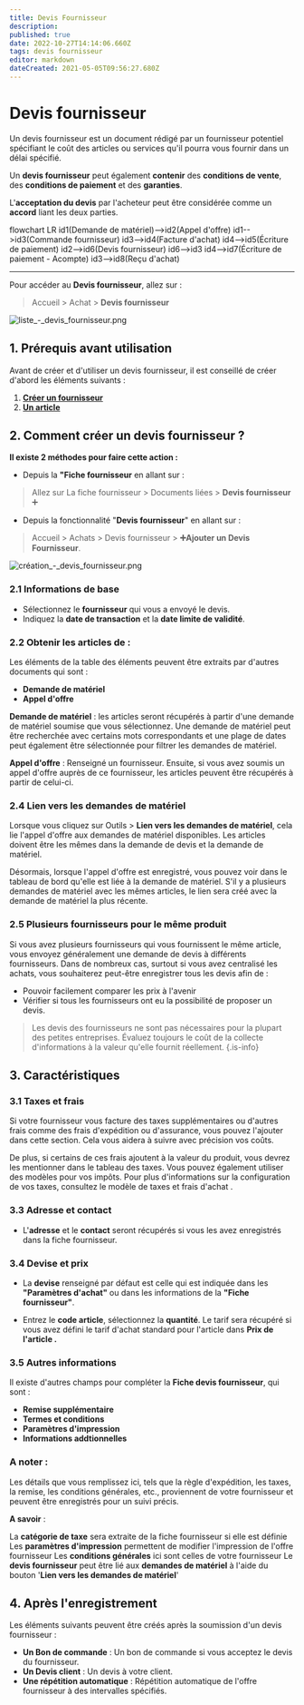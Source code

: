```yaml
---
title: Devis Fournisseur
description: 
published: true
date: 2022-10-27T14:14:06.660Z
tags: devis fournisseur
editor: markdown
dateCreated: 2021-05-05T09:56:27.680Z
---
```


# Devis fournisseur
Un devis fournisseur est un document rédigé par un fournisseur potentiel spécifiant le coût des articles ou services qu'il pourra vous fournir dans un délai spécifié.

Un **devis fournisseur** peut également **contenir** des **conditions de vente**, des **conditions de paiement** et des **garanties**. 

L'**acceptation du devis** par l'acheteur peut être considérée comme un **accord** liant les deux parties.

<mermaid>
flowchart LR
	id1(Demande de matériel)-->id2(Appel d'offre)
  id1-->id3(Commande fournisseur)
  id3-->id4(Facture d'achat)
  id4-->id5(Écriture de paiement)
  id2-->id6(Devis fournisseur)
  id6-->id3
  id4-->id7(Écriture de paiement - Acompte)
  id3-->id8(Reçu d'achat)
</mermaid>

---

Pour accéder au **Devis fournisseur**, allez sur :
> Accueil > Achat > **Devis fournisseur**

![liste_-_devis_fournisseur.png](/buying/supplier-quote/liste_-_devis_fournisseur.png)

## 1. Prérequis avant utilisation

Avant de créer et d'utiliser un devis fournisseur, il est conseillé de créer d'abord les éléments suivants :

1. **[Créer un fournisseur](/fr/buying/supplier)**
2. **[Un article](/fr/stocks/item)**

## 2. Comment créer un devis fournisseur ?

**Il existe 2 méthodes pour faire cette action :**
- Depuis la **"Fiche fournisseur** en allant sur :

> Allez sur La fiche fournisseur > Documents liées > **Devis fournisseur** :heavy_plus_sign:

- Depuis la fonctionnalité "**Devis fournisseur**" en allant sur :

> Accueil > Achats > Devis fournisseur > **:heavy_plus_sign:Ajouter un Devis Fournisseur**.

![création_-_devis_fournisseur.png](/buying/supplier-quote/création_-_devis_fournisseur.png)

### 2.1 Informations de base

- Sélectionnez le **fournisseur** qui vous a envoyé le devis.
- Indiquez la **date de transaction** et la **date limite de validité**.

### 2.2 Obtenir les articles de :

Les éléments de la table des éléments peuvent être extraits par d'autres documents qui sont :

- **Demande de matériel**
- **Appel d'offre**

**Demande de matériel** : les articles seront récupérés à partir d'une demande de matériel soumise que vous sélectionnez. Une demande de matériel peut être recherchée avec certains mots correspondants et une plage de dates peut également être sélectionnée pour filtrer les demandes de matériel.

**Appel d'offre** : Renseigné un fournisseur. Ensuite, si vous avez soumis un appel d'offre auprès de ce fournisseur, les articles peuvent être récupérés à partir de celui-ci.

### 2.4 Lien vers les demandes de matériel
Lorsque vous cliquez sur Outils > **Lien vers les demandes de matériel**, cela lie l'appel d'offre aux demandes de matériel disponibles. Les articles doivent être les mêmes dans la demande de devis et la demande de matériel.

Désormais, lorsque l'appel d'offre est enregistré, vous pouvez voir dans le tableau de bord qu'elle est liée à la demande de matériel. S'il y a plusieurs demandes de matériel avec les mêmes articles, le lien sera créé avec la demande de matériel la plus récente.

### 2.5 Plusieurs fournisseurs pour le même produit

Si vous avez plusieurs fournisseurs qui vous fournissent le même article, vous envoyez généralement une demande de devis à différents fournisseurs. Dans de nombreux cas, surtout si vous avez centralisé les achats, vous souhaiterez peut-être enregistrer tous les devis afin de :

- Pouvoir facilement comparer les prix à l'avenir
- Vérifier si tous les fournisseurs ont eu la possibilité de proposer un devis.

> Les devis des fournisseurs ne sont pas nécessaires pour la plupart des petites entreprises. Évaluez toujours le coût de la collecte d'informations à la valeur qu'elle fournit réellement.
{.is-info}

## 3. Caractéristiques

### 3.1 Taxes et frais 
Si votre fournisseur vous facture des taxes supplémentaires ou d'autres frais comme des frais d'expédition ou d'assurance, vous pouvez l'ajouter dans cette section. Cela vous aidera à suivre avec précision vos coûts. 

De plus, si certains de ces frais ajoutent à la valeur du produit, vous devrez les mentionner dans le tableau des taxes. Vous pouvez également utiliser des modèles pour vos impôts. Pour plus d'informations sur la configuration de vos taxes, consultez le modèle de taxes et frais d'achat .

### 3.3 Adresse et contact
- L'**adresse** et le **contact** seront récupérés si vous les avez enregistrés dans la fiche fournisseur.

### 3.4 Devise et prix

- La **devise** renseigné par défaut est celle qui est indiquée dans les **"Paramètres d'achat"** ou dans les informations de la **"Fiche fournisseur"**.

- Entrez le **code article**, sélectionnez la **quantité**. Le tarif sera récupéré si vous avez défini le tarif d'achat standard pour l'article dans **Prix de l'article .**

### 3.5 Autres informations

Il existe d'autres champs pour compléter la **Fiche devis fournisseur**, qui sont :

- **Remise supplémentaire**
- **Termes et conditions**
- **Paramètres d'impression**
- **Informations addtionnelles**

### A noter :
Les détails que vous remplissez ici, tels que la règle d'expédition, les taxes, la remise, les conditions générales, etc., proviennent de votre fournisseur et peuvent être enregistrés pour un suivi précis.

**A savoir** :

La **catégorie de taxe** sera extraite de la fiche fournisseur si elle est définie
Les **paramètres d'impression** permettent de modifier l'impression de l'offre fournisseur
Les **conditions générales** ici sont celles de votre fournisseur
Le **devis fournisseur** peut être lié aux **demandes de matériel** à l'aide du bouton '**Lien vers les demandes de matériel**'

## 4. Après l'enregistrement 
Les éléments suivants peuvent être créés après la soumission d'un devis fournisseur :

- **Un Bon de commande** : Un bon de commande si vous acceptez le devis du fournisseur.
- **Un Devis client** : Un devis à votre client.
- **Une répétition automatique** : Répétition automatique de l'offre fournisseur à des intervalles spécifiés.